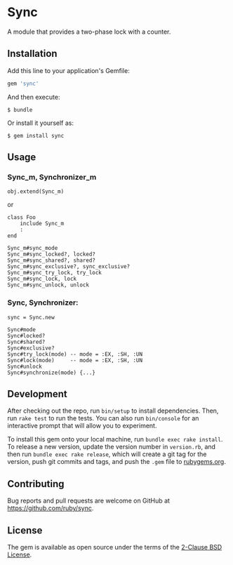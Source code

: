 # Sync

A module that provides a two-phase lock with a counter.

## Installation

Add this line to your application's Gemfile:

```ruby
gem 'sync'
```

And then execute:

    $ bundle

Or install it yourself as:

    $ gem install sync

## Usage

### Sync_m, Synchronizer_m

```
obj.extend(Sync_m)
```

or

```
class Foo
    include Sync_m
    :
end
```

```
Sync_m#sync_mode
Sync_m#sync_locked?, locked?
Sync_m#sync_shared?, shared?
Sync_m#sync_exclusive?, sync_exclusive?
Sync_m#sync_try_lock, try_lock
Sync_m#sync_lock, lock
Sync_m#sync_unlock, unlock
```

### Sync, Synchronizer:

```
sync = Sync.new
```

```
Sync#mode
Sync#locked?
Sync#shared?
Sync#exclusive?
Sync#try_lock(mode) -- mode = :EX, :SH, :UN
Sync#lock(mode)     -- mode = :EX, :SH, :UN
Sync#unlock
Sync#synchronize(mode) {...}
```

## Development

After checking out the repo, run `bin/setup` to install dependencies. Then, run `rake test` to run the tests. You can also run `bin/console` for an interactive prompt that will allow you to experiment.

To install this gem onto your local machine, run `bundle exec rake install`. To release a new version, update the version number in `version.rb`, and then run `bundle exec rake release`, which will create a git tag for the version, push git commits and tags, and push the `.gem` file to [rubygems.org](https://rubygems.org).

## Contributing

Bug reports and pull requests are welcome on GitHub at https://github.com/ruby/sync.

## License

The gem is available as open source under the terms of the [2-Clause BSD License](https://opensource.org/licenses/BSD-2-Clause).
